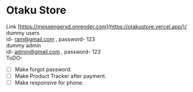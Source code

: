 # Otaku Store
Link  [https://messengerxd.onrender.com](https://otakustore.vercel.app/)/<br />
dummy users<br />
id- ram@gmail.com , password- 123<br />
dummy admin<br />
id- admin@gmail.com , password- 123<br />
ToDO-
- [ ] Make forgot password.
- [ ] Make Product Tracker after payment.
- [ ] Make responsive for phone.
